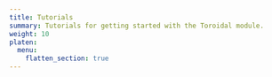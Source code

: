 ```yaml
---
title: Tutorials
summary: Tutorials for getting started with the Toroidal module.
weight: 10
platen:
  menu:
    flatten_section: true
---
```


